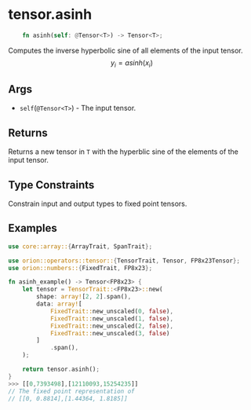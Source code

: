 # tensor.asinh

```rust 
    fn asinh(self: @Tensor<T>) -> Tensor<T>;
```

Computes the inverse hyperbolic sine of all elements of the input tensor.
$$
y_i=asinh({x_i})
$$

## Args

* `self`(`@Tensor<T>`) - The input tensor.

## Returns

Returns a new tensor in `T` with the hyperblic sine of the elements of the input tensor.

## Type Constraints

Constrain input and output types to fixed point tensors.

## Examples

```rust
use core::array::{ArrayTrait, SpanTrait};

use orion::operators::tensor::{TensorTrait, Tensor, FP8x23Tensor};
use orion::numbers::{FixedTrait, FP8x23};

fn asinh_example() -> Tensor<FP8x23> {
    let tensor = TensorTrait::<FP8x23>::new(
        shape: array![2, 2].span(),
        data: array![
            FixedTrait::new_unscaled(0, false),
            FixedTrait::new_unscaled(1, false),
            FixedTrait::new_unscaled(2, false),
            FixedTrait::new_unscaled(3, false)
        ]
            .span(),
    );

    return tensor.asinh();
}
>>> [[0,7393498],[12110093,15254235]]
// The fixed point representation of
// [[0, 0.8814],[1.44364, 1.8185]]
```
